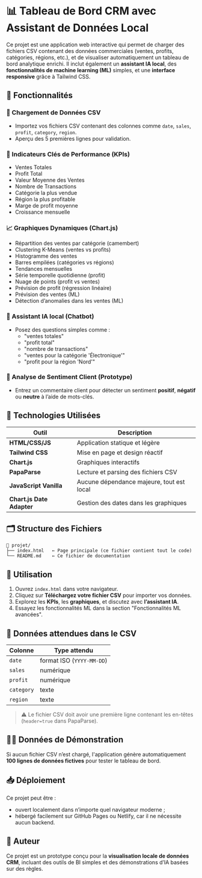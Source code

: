 
# 📊 Tableau de Bord CRM avec Assistant de Données Local

Ce projet est une application web interactive qui permet de charger des fichiers CSV contenant des données commerciales (ventes, profits, catégories, régions, etc.), et de visualiser automatiquement un tableau de bord analytique enrichi. Il inclut également un **assistant IA local**, des **fonctionnalités de machine learning (ML)** simples, et une **interface responsive** grâce à Tailwind CSS.

## 🧰 Fonctionnalités

### 📁 Chargement de Données CSV
- Importez vos fichiers CSV contenant des colonnes comme `date`, `sales`, `profit`, `category`, `region`.
- Aperçu des 5 premières lignes pour validation.

### 🔢 Indicateurs Clés de Performance (KPIs)
- Ventes Totales
- Profit Total
- Valeur Moyenne des Ventes
- Nombre de Transactions
- Catégorie la plus vendue
- Région la plus profitable
- Marge de profit moyenne
- Croissance mensuelle

### 📈 Graphiques Dynamiques (Chart.js)
- Répartition des ventes par catégorie (camembert)
- Clustering K-Means (ventes vs profits)
- Histogramme des ventes
- Barres empilées (catégories vs régions)
- Tendances mensuelles
- Série temporelle quotidienne (profit)
- Nuage de points (profit vs ventes)
- Prévision de profit (régression linéaire)
- Prévision des ventes (ML)
- Détection d’anomalies dans les ventes (ML)

### 🤖 Assistant IA local (Chatbot)
- Posez des questions simples comme :
  - "ventes totales"
  - "profit total"
  - "nombre de transactions"
  - "ventes pour la catégorie 'Électronique'"
  - "profit pour la région 'Nord'"

### 💬 Analyse de Sentiment Client (Prototype)
- Entrez un commentaire client pour détecter un sentiment **positif**, **négatif** ou **neutre** à l’aide de mots-clés.

## 🧠 Technologies Utilisées

| Outil | Description |
|------|-------------|
| **HTML/CSS/JS** | Application statique et légère |
| **Tailwind CSS** | Mise en page et design réactif |
| **Chart.js** | Graphiques interactifs |
| **PapaParse** | Lecture et parsing des fichiers CSV |
| **JavaScript Vanilla** | Aucune dépendance majeure, tout est local |
| **Chart.js Date Adapter** | Gestion des dates dans les graphiques |

## 🗂 Structure des Fichiers

```
📁 projet/
├── index.html   ← Page principale (ce fichier contient tout le code)
└── README.md    ← Ce fichier de documentation
```

## 🚀 Utilisation

1. Ouvrez `index.html` dans votre navigateur.
2. Cliquez sur **Téléchargez votre fichier CSV** pour importer vos données.
3. Explorez les **KPIs**, les **graphiques**, et discutez avec **l’assistant IA**.
4. Essayez les fonctionnalités ML dans la section "Fonctionnalités ML avancées".

## 📌 Données attendues dans le CSV

| Colonne | Type attendu |
|---------|--------------|
| `date` | format ISO (`YYYY-MM-DD`) |
| `sales` | numérique |
| `profit` | numérique |
| `category` | texte |
| `region` | texte |

> ⚠️ Le fichier CSV doit avoir une première ligne contenant les en-têtes (`header=true` dans PapaParse).

## 👨‍🔬 Données de Démonstration

Si aucun fichier CSV n’est chargé, l'application génère automatiquement **100 lignes de données fictives** pour tester le tableau de bord.

## 📥 Déploiement

Ce projet peut être :
- ouvert localement dans n’importe quel navigateur moderne ;
- hébergé facilement sur GitHub Pages ou Netlify, car il ne nécessite aucun backend.

## 📝 Auteur

Ce projet est un prototype conçu pour la **visualisation locale de données CRM**, incluant des outils de BI simples et des démonstrations d’IA basées sur des règles.

